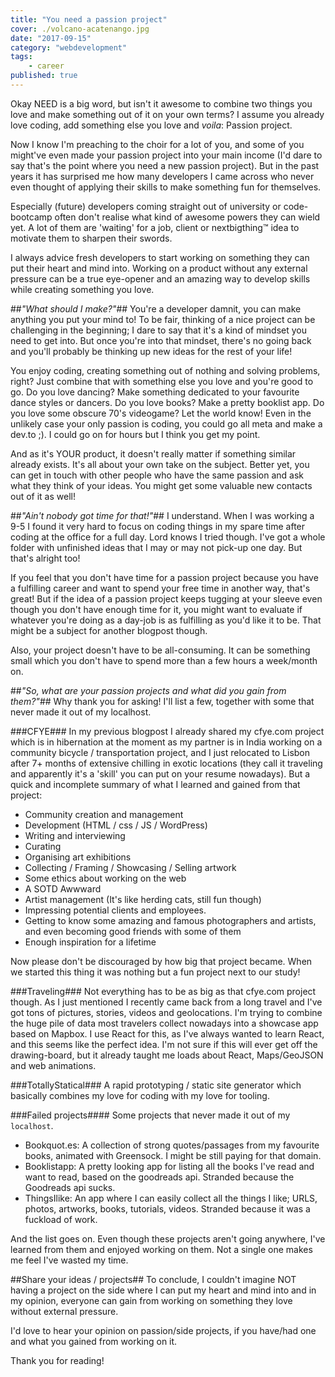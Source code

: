 ```yaml
---
title: "You need a passion project"
cover: ./volcano-acatenango.jpg
date: "2017-09-15"
category: "webdevelopment"
tags:
    - career
published: true
---
```


Okay NEED is a big word, but isn't it awesome to combine two things you love and make something out of it on your own terms? I assume you already love coding, add something else you love and *voila*: Passion project.

Now I know I'm preaching to the choir for a lot of you, and some of you might've even made your passion project into your main income (I'd dare to say that's the point where you need a new passion project). But in the past years it has surprised me how many developers I came across who never even thought of applying their skills to make something fun for themselves. 

Especially (future) developers coming straight out of university or code-bootcamp often don't realise what kind of awesome powers they can wield yet. A lot of them are 'waiting' for a job, client or nextbigthing™ idea to motivate them to sharpen their swords.

I always advice fresh developers to start working on something they can put their heart and mind into. Working on a product without any external pressure can be a true eye-opener and an amazing way to develop skills while creating something you love.  

##*"What should I make?"*##
You're a developer damnit, you can make anything you put your mind to! 
To be fair, thinking of a nice project can be challenging in the beginning; I dare to say that it's a kind of mindset you need to get into. But once you're into that mindset, there's no going back and you'll probably be thinking up new ideas for the rest of your life! 

You enjoy coding, creating something out of nothing and solving problems, right? Just combine that with something else you love and you're good to go. 
Do you love dancing? Make something dedicated to your favourite dance styles or dancers. 
Do you love books? Make a pretty booklist app. 
Do you love some obscure 70's videogame? Let the world know! 
Even in the unlikely case your only passion is coding, you could go all meta and make a dev.to ;). I could go on for hours but I think you get my point.

And as it's YOUR product, it doesn't really matter if something similar already exists. It's all about your own take on the subject. Better yet, you can get in touch with other people who have the same passion and ask what they think of your ideas. You might get some valuable new contacts out of it as well! 

##*"Ain't nobody got time for that!"*##
I understand. When I was working a 9-5 I found it very hard to focus on coding things in my spare time after coding at the office for a full day. Lord knows I tried though. I've got a whole folder with unfinished ideas that I may or may not pick-up one day. But that's alright too!

If you feel that you don't have time for a passion project because you have a fulfilling career and want to spend your free time in another way, that's great! But if the idea of a passion project keeps tugging at your sleeve even though you don't have enough time for it, you might want to evaluate if whatever you're doing as a day-job is as fulfilling as you'd like it to be. That might be a subject for another blogpost though. 

Also, your project doesn't have to be all-consuming. It can be something small which you don't have to spend more than a few hours a week/month on.

##*"So, what are your passion projects and what did you gain from them?"*##
Why thank you for asking! I'll list a few, together with some that never made it out of my localhost. 

###CFYE###
In my previous blogpost I already shared my cfye.com project which is in hibernation at the moment as my partner is in India working on a community bicycle / transportation project, and I just relocated to Lisbon after 7+ months of extensive chilling in exotic locations (they call it traveling and apparently it's a 'skill' you can put on your resume nowadays). But a quick and incomplete summary of what I learned and gained from that project: 

* Community creation and management
* Development (HTML / css / JS / WordPress)
* Writing and interviewing
* Curating
* Organising art exhibitions
* Collecting / Framing / Showcasing / Selling artwork
* Some ethics about working on the web
* A SOTD Awwward
* Artist management (It's like herding cats, still fun though)
* Impressing potential clients and employees. 
* Getting to know some amazing and famous photographers and artists, and even becoming good friends with some of them
* Enough inspiration for a lifetime

Now please don't be discouraged by how big that project became. When we started this thing it was nothing but a fun project next to our study! 

###Traveling###
Not everything has to be as big as that cfye.com project though. As I just mentioned I recently came back from a long travel and I've got tons of pictures, stories, videos and geolocations. I'm trying to combine the huge pile of data most travelers collect nowadays into a showcase app based on Mapbox. I use React for this, as I've always wanted to learn React, and this seems like the perfect idea. I'm not sure if this will ever get off the drawing-board, but it already taught me loads about React, Maps/GeoJSON and web animations. 

###TotallyStatical###
A rapid prototyping / static site generator which basically combines my love for coding with my love for tooling. 

###Failed projects####
Some projects that never made it out of my `localhost`.
* Bookquot.es: A collection of strong quotes/passages from my favourite books, animated with Greensock. I might be still paying for that domain. 
* Booklistapp: A pretty looking app for listing all the books I've read and want to read, based on the goodreads api. Stranded because the Goodreads api sucks. 
* ThingsIlike: An app where I can easily collect all the things I like; URLS, photos, artworks, books, tutorials, videos. Stranded because it was a fuckload of work.

And the list goes on. Even though these projects aren't going anywhere, I've learned from them and enjoyed working on them. Not a single one makes me feel I've wasted my time. 

##Share your ideas / projects##
To conclude, I couldn't imagine NOT having a project on the side where I can put my heart and mind into and in my opinion, everyone can gain from working on something they love without external pressure. 

I'd love to hear your opinion on passion/side projects, if you have/had one and what you gained from working on it.

Thank you for reading! 